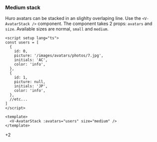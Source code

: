 ### Medium stack

Huro avatars can be stacked in an slighlty overlaping line.
Use the `<V-AvatarStack />` component. The component takes 2 props:
`avatars` and `size`. Available sizes are normal, `small` and `medium`.

<!--code-->

```vue
<script setup lang="ts">
const users = [
  {
    id: 0,
    picture: '/images/avatars/photos/7.jpg',
    initials: 'AC',
    color: 'info',
  },
  {
    id: 1,
    picture: null,
    initials: 'JP',
    color: 'info',
  },
  //etc...
]
</script>

<template>
  <V-AvatarStack :avatars="users" size="medium" />
</template>
```

<!--/code-->

<!--example-->
<div class="avatar-stack">
    <V-Avatar picture="/images/avatars/photos/7.jpg" size="medium" />
    <V-Avatar initials="JO" color="info" size="medium" />
    <V-Avatar picture="/images/avatars/photos/8.jpg" size="medium" />
    <V-Avatar picture="/images/avatars/photos/5.jpg" size="medium" />
    <V-Avatar initials="CP" color="success" size="medium" />
    <V-Avatar picture="/images/avatars/photos/5.jpg" size="medium" />
    <div class="v-avatar is-medium">
        <span class="avatar is-more">
            <span class="inner">
                <span>+2</span>
            </span>
        </span>
    </div>
</div>

<!--/example-->
